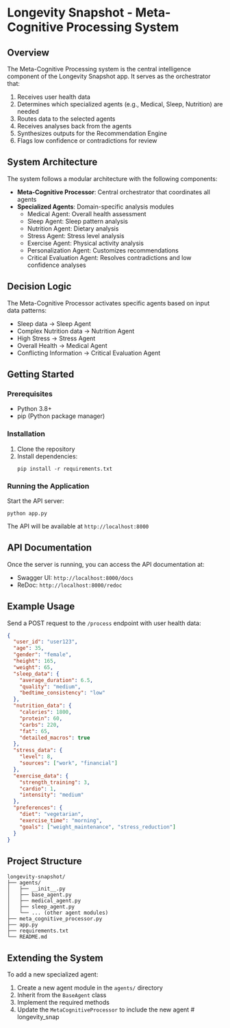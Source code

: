 # Longevity Snapshot - Meta-Cognitive Processing System

## Overview

The Meta-Cognitive Processing system is the central intelligence component of the Longevity Snapshot app. It serves as the orchestrator that:

1. Receives user health data
2. Determines which specialized agents (e.g., Medical, Sleep, Nutrition) are needed
3. Routes data to the selected agents
4. Receives analyses back from the agents
5. Synthesizes outputs for the Recommendation Engine
6. Flags low confidence or contradictions for review

## System Architecture

The system follows a modular architecture with the following components:

- **Meta-Cognitive Processor**: Central orchestrator that coordinates all agents
- **Specialized Agents**: Domain-specific analysis modules
  - Medical Agent: Overall health assessment
  - Sleep Agent: Sleep pattern analysis
  - Nutrition Agent: Dietary analysis
  - Stress Agent: Stress level analysis
  - Exercise Agent: Physical activity analysis
  - Personalization Agent: Customizes recommendations
  - Critical Evaluation Agent: Resolves contradictions and low confidence analyses

## Decision Logic

The Meta-Cognitive Processor activates specific agents based on input data patterns:
- Sleep data → Sleep Agent
- Complex Nutrition data → Nutrition Agent
- High Stress → Stress Agent
- Overall Health → Medical Agent
- Conflicting Information → Critical Evaluation Agent

## Getting Started

### Prerequisites

- Python 3.8+
- pip (Python package manager)

### Installation

1. Clone the repository
2. Install dependencies:
   ```
   pip install -r requirements.txt
   ```

### Running the Application

Start the API server:
```
python app.py
```

The API will be available at `http://localhost:8000`

## API Documentation

Once the server is running, you can access the API documentation at:
- Swagger UI: `http://localhost:8000/docs`
- ReDoc: `http://localhost:8000/redoc`

## Example Usage

Send a POST request to the `/process` endpoint with user health data:

```json
{
  "user_id": "user123",
  "age": 35,
  "gender": "female",
  "height": 165,
  "weight": 65,
  "sleep_data": {
    "average_duration": 6.5,
    "quality": "medium",
    "bedtime_consistency": "low"
  },
  "nutrition_data": {
    "calories": 1800,
    "protein": 60,
    "carbs": 220,
    "fat": 65,
    "detailed_macros": true
  },
  "stress_data": {
    "level": 8,
    "sources": ["work", "financial"]
  },
  "exercise_data": {
    "strength_training": 3,
    "cardio": 1,
    "intensity": "medium"
  },
  "preferences": {
    "diet": "vegetarian",
    "exercise_time": "morning",
    "goals": ["weight_maintenance", "stress_reduction"]
  }
}
```

## Project Structure

```
longevity-snapshot/
├── agents/
│   ├── __init__.py
│   ├── base_agent.py
│   ├── medical_agent.py
│   ├── sleep_agent.py
│   └── ... (other agent modules)
├── meta_cognitive_processor.py
├── app.py
├── requirements.txt
└── README.md
```

## Extending the System

To add a new specialized agent:

1. Create a new agent module in the `agents/` directory
2. Inherit from the `BaseAgent` class
3. Implement the required methods
4. Update the `MetaCognitiveProcessor` to include the new agent
#   l o n g e v i t y _ s n a p  
 